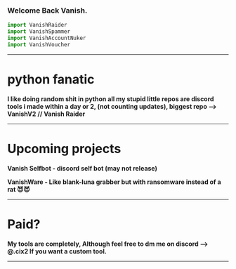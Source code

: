 ### Welcome Back Vanish.

```python
import VanishRaider
import VanishSpammer
import VanishAccountNuker
import VanishVoucher
```
---------------------------------------------
# python fanatic

**I like doing random shit in python all my stupid little repos are discord tools i made within a day or 2, (not counting updates), biggest repo --> VanishV2 // Vanish Raider**

---------------------------------------------
# Upcoming projects

**Vanish Selfbot - discord self bot (may not release)**

**VanishWare - Like blank-luna grabber but with ransomware instead of a rat 😈😈**

---------------------------------------------
# Paid?
**My tools are completely, Although feel free to dm me on discord --> @.cix2 If you want a custom tool.**

---------------------------------------------
